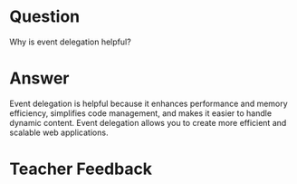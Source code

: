 # Question
Why is event delegation helpful?

# Answer
Event delegation is helpful because it enhances performance and memory efficiency, simplifies code management, and makes it easier to handle dynamic content. Event delegation allows you to create more efficient and scalable web applications.

# Teacher Feedback